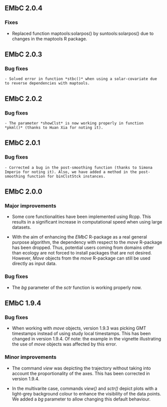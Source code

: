 ## EMbC 2.0.4

### Fixes

  - Replaced function maptools:solarpos() by suntools:solarpos() due to changes in the maptools R package.

## EMbC 2.0.3

### Bug fixes

	- Solved error in function *stbc()* when using a solar-covariate due to reverse dependencies with maptools.
	
## EMbC 2.0.2

### Bug fixes

	- The parameter *showClst* is now working properly in function *pkml()* (thanks to Huan Xia for noting it).

## EMbC 2.0.1

### Bug fixes

	- Corrected a bug in the post-smoothing function (thanks to Simona Imperio for noting it). Also, we have added a method in the post-smoothing function for binClstStck instances.

## EMbC 2.0.0

### Major improvements

  - Some core functionalities have been implemented using Rcpp. This results in a significant increase in computational speed when using large datasets.

  - With the aim of enhancing the *EMbC* R-package as a real general purpose algorithm, the dependency with respect to the *move* R-package has been dropped. Thus, potential users coming from domains other than ecology are not forced to install packages that are not desired. However, *Move* objects from the *move* R-package can still be used directly as input data.

### Bug fixes

  - The *bg* parameter of the *sctr* function is working properly now.


## EMbC 1.9.4

### Bug fixes

  - When working with *move* objects, version 1.9.3 was picking GMT timestamps instead of using study local timestamps. This has been changed in version 1.9.4. Of note: the example in the vignette illustrating the use of *move* objects was affected by this error.

### Minor improvements

  - The command *view* was depicting the trajectory without taking into account the proportionality of the axes. This has been corrected in version 1.9.4.

  - In the multivarite case, commands *view()* and *sctr()* depict plots with a light-grey background colour to enhance the visibility of the data points. We added a *bg* parameter to allow changing this default behaviour.
